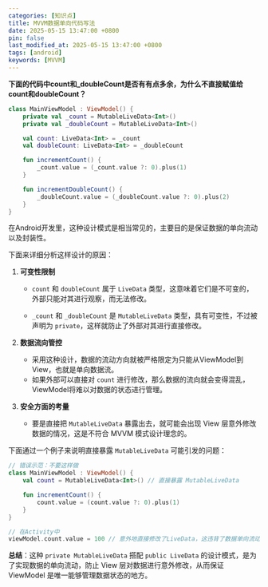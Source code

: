```yaml
---
categories: [知识点]
title: MVVM数据单向代码写法
date: 2025-05-15 13:47:00 +0800
pin: false
last_modified_at: 2025-05-15 13:47:00 +0800
tags: [android]
keywords: [MVVM]
---
```


**下面的代码中count和_doubleCount是否有有点多余，为什么不直接赋值给count和doubleCount？**

```kotlin
class MainViewModel : ViewModel() {
    private val _count = MutableLiveData<Int>()
    private val _doubleCount = MutableLiveData<Int>()

    val count: LiveData<Int> = _count
    val doubleCount: LiveData<Int> = _doubleCount

    fun incrementCount() {
        _count.value = (_count.value ?: 0).plus(1)
    }

    fun incrementDoubleCount() {
        _doubleCount.value = (_doubleCount.value ?: 0).plus(2)
    }
}

```

在Android开发里，这种设计模式是相当常见的，主要目的是保证数据的单向流动以及封装性。

下面来详细分析这样设计的原因： 

1. **可变性限制**   

   - `count` 和 `doubleCount` 属于 `LiveData` 类型，这意味着它们是不可变的，外部只能对其进行观察，而无法修改。    

   -  `_count` 和 `_doubleCount` 是 `MutableLiveData` 类型，具有可变性，不过被声明为 `private`，这样就防止了外部对其进行直接修改。 

2. **数据流向管控**    
   - 采用这种设计，数据的流动方向就被严格限定为只能从ViewModel到View，也就是单向数据流。    
   - 如果外部可以直接对 `count` 进行修改，那么数据的流向就会变得混乱，ViewModel将难以对数据的状态进行管理。 

3. **安全方面的考量**    

   - 要是直接把 `MutableLiveData` 暴露出去，就可能会出现 View 层意外修改数据的情况，这是不符合 MVVM 模式设计理念的。

     

下面通过一个例子来说明直接暴露 `MutableLiveData` 可能引发的问题：

```kotlin
// 错误示范：不要这样做
class MainViewModel : ViewModel() {
    val count = MutableLiveData<Int>() // 直接暴露 MutableLiveData

    fun incrementCount() {
        count.value = (count.value ?: 0).plus(1)
    }
}

// 在Activity中
viewModel.count.value = 100 // 意外地直接修改了LiveData，这违背了数据单向流动原则
```



**总结**：这种 `private MutableLiveData` 搭配 `public LiveData` 的设计模式，是为了实现数据的单向流动，防止 View 层对数据进行意外修改，从而保证 ViewModel 是唯一能够管理数据状态的地方。
